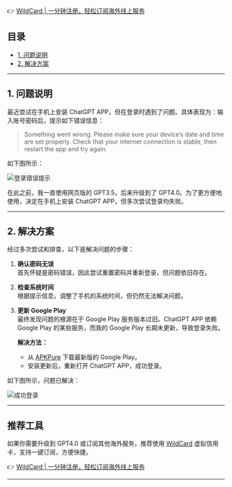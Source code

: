 👉 [WildCard | 一分钟注册，轻松订阅海外线上服务](https://bit.ly/bewildcard)

## 目录
- [1. 问题说明](#1-问题说明)
- [2. 解决方案](#2-解决方案)

---

## 1. 问题说明

最近尝试在手机上安装 ChatGPT APP，但在登录时遇到了问题。具体表现为：输入账号密码后，提示如下错误信息：

> Something went wrong. Please make sure your device’s date and time are set properly. Check that your internet connection is stable, then restart the app and try again.

如下图所示：

![登录错误提示](https://s2.loli.net/2025/01/26/5RW2jgbLMnTFhwd.png)

在此之前，我一直使用网页版的 GPT3.5，后来升级到了 GPT4.0。为了更方便地使用，决定在手机上安装 ChatGPT APP，但多次尝试登录均失败。

---

## 2. 解决方案

经过多次尝试和排查，以下是解决问题的步骤：

1. **确认密码无误**  
   首先怀疑是密码错误，因此尝试重置密码并重新登录，但问题依旧存在。

2. **检查系统时间**  
   根据提示信息，调整了手机的系统时间，但仍然无法解决问题。

3. **更新 Google Play**  
   最终发现问题的根源在于 Google Play 服务版本过旧。ChatGPT APP 依赖 Google Play 的某些服务，而我的 Google Play 长期未更新，导致登录失败。

   **解决方法：**  
   - 从 [APKPure](https://apkpure.net/cn/google-play-store/com.android.vending) 下载最新版的 Google Play。
   - 安装更新后，重新打开 ChatGPT APP，成功登录。

如下图所示，问题已解决：

![成功登录](https://s2.loli.net/2025/01/26/Wrqh926EBe4L7yb.png)

---

## 推荐工具

如果你需要升级到 GPT4.0 或订阅其他海外服务，推荐使用 [WildCard](https://bit.ly/bewildcard) 虚拟信用卡，支持一键订阅，方便快捷。

👉 [WildCard | 一分钟注册，轻松订阅海外线上服务](https://bit.ly/bewildcard)

---

